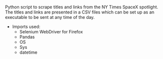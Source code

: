 
Python script to scrape titles and links from the NY Times SpaceX spotlight. The titles and links are presented in a CSV files which can be set up as an executable to be sent at any time of the day.

* Imports used:
  * Selenium WebDriver for Firefox
  * Pandas
  * OS
  * Sys
  * datetime

